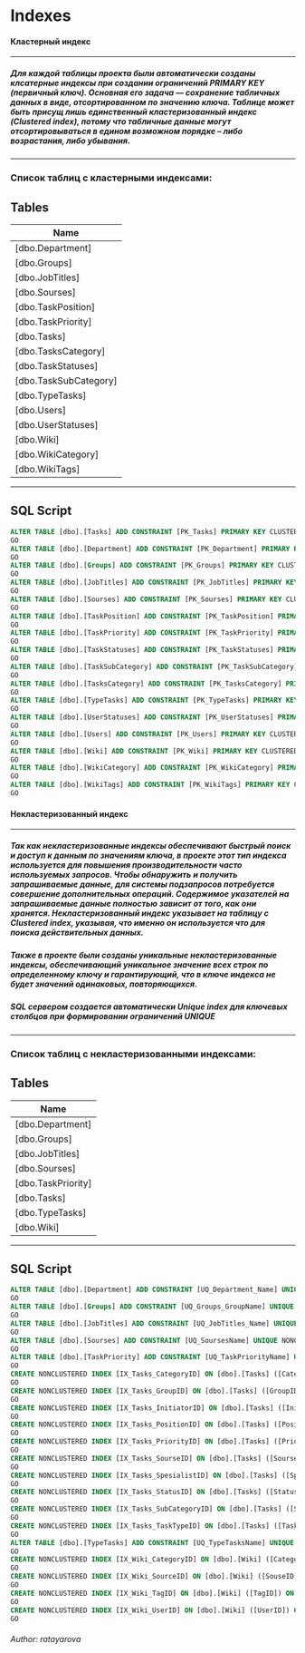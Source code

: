 #### 
# Indexes
#### Кластерный индекс 
---
##### Для каждой таблицы проекта были автоматически созданы клсатерные индексы при создании ограничений PRIMARY KEY (первичный ключ). Основная его задача — сохранение табличных данных в виде, отсортированном по значению ключа. Таблице может быть присущ лишь единственный кластеризованный индекс (Clustered index), потому что табличные данные могут отсортировываться в едином возможном порядке – либо возрастания, либо убывания. 
---
### Список таблиц с кластерными индексами:
## <a name="#Tables"></a>Tables

| Name |
|---|
| [dbo.Department] |
| [dbo.Groups]|
| [dbo.JobTitles] |
| [dbo.Sourses] |
| [dbo.TaskPosition]|
| [dbo.TaskPriority] |
| [dbo.Tasks]|
| [dbo.TasksCategory]|
| [dbo.TaskStatuses] |
| [dbo.TaskSubCategory] |
| [dbo.TypeTasks] |
| [dbo.Users]|
| [dbo.UserStatuses] |
| [dbo.Wiki]|
| [dbo.WikiCategory] |
| [dbo.WikiTags] |


---

## <a name="#sqlscript"></a>SQL Script

```sql
ALTER TABLE [dbo].[Tasks] ADD CONSTRAINT [PK_Tasks] PRIMARY KEY CLUSTERED ([ID]) ON [PRIMARY]
GO
ALTER TABLE [dbo].[Department] ADD CONSTRAINT [PK_Department] PRIMARY KEY CLUSTERED ([ID]) ON [PRIMARY]
GO
ALTER TABLE [dbo].[Groups] ADD CONSTRAINT [PK_Groups] PRIMARY KEY CLUSTERED ([ID]) ON [PRIMARY]
GO
ALTER TABLE [dbo].[JobTitles] ADD CONSTRAINT [PK_JobTitles] PRIMARY KEY CLUSTERED ([ID]) ON [PRIMARY]
GO
ALTER TABLE [dbo].[Sourses] ADD CONSTRAINT [PK_Sourses] PRIMARY KEY CLUSTERED ([ID]) ON [PRIMARY]
GO
ALTER TABLE [dbo].[TaskPosition] ADD CONSTRAINT [PK_TaskPosition] PRIMARY KEY CLUSTERED ([ID]) ON [PRIMARY]
GO
ALTER TABLE [dbo].[TaskPriority] ADD CONSTRAINT [PK_TaskPriority] PRIMARY KEY CLUSTERED ([ID]) ON [PRIMARY]
GO
ALTER TABLE [dbo].[TaskStatuses] ADD CONSTRAINT [PK_TaskStatuses] PRIMARY KEY CLUSTERED ([ID]) ON [PRIMARY]
GO
ALTER TABLE [dbo].[TaskSubCategory] ADD CONSTRAINT [PK_TaskSubCategory] PRIMARY KEY CLUSTERED ([ID]) ON [PRIMARY]
GO
ALTER TABLE [dbo].[TasksCategory] ADD CONSTRAINT [PK_TasksCategory] PRIMARY KEY CLUSTERED ([ID]) ON [PRIMARY]
GO
ALTER TABLE [dbo].[TypeTasks] ADD CONSTRAINT [PK_TypeTasks] PRIMARY KEY CLUSTERED ([ID]) ON [PRIMARY]
GO
ALTER TABLE [dbo].[UserStatuses] ADD CONSTRAINT [PK_UserStatuses] PRIMARY KEY CLUSTERED ([ID]) ON [PRIMARY]
GO
ALTER TABLE [dbo].[Users] ADD CONSTRAINT [PK_Users] PRIMARY KEY CLUSTERED ([ID]) ON [PRIMARY]
GO
ALTER TABLE [dbo].[Wiki] ADD CONSTRAINT [PK_Wiki] PRIMARY KEY CLUSTERED ([ID]) ON [PRIMARY]
GO
ALTER TABLE [dbo].[WikiCategory] ADD CONSTRAINT [PK_WikiCategory] PRIMARY KEY CLUSTERED ([ID]) ON [PRIMARY]
GO
ALTER TABLE [dbo].[WikiTags] ADD CONSTRAINT [PK_WikiTags] PRIMARY KEY CLUSTERED ([ID]) ON [PRIMARY]
GO
```
#### Некластеризованный индекс 
---
#####  Так как некластеризованные индексы обеспечивают быстрый поиск и доступ к данным по значениям ключа, в проекте этот тип индекса используется для повышения производительности часто используемых запросов. Чтобы обнаружить и получить запрашиваемые данные, для системы подзапросов потребуется совершение дополнительных операций. Содержимое указателей на запрашиваемые данные полностью зависит от того, как они хранятся. Некластеризованный индекс указывает на таблицу с Clustered index, указывая, что именно он используется что для поиска действительных данных.
#####   Также в проекте были созданы уникальные некластеризованные индексы, обеспечивающий уникальное значение всех строк по определенному ключу и гарантирующий, что в ключе индекса не будет значений одинаковых, повторяющихся. 
##### SQL сервером создается автоматически Unique index для ключевых столбцов при формировании ограничений UNIQUE
---
### Список таблиц с некластеризованными индексами:
## <a name="#Tables"></a>Tables

| Name |
|---|
| [dbo.Department] |
| [dbo.Groups]|
| [dbo.JobTitles] |
| [dbo.Sourses] |
| [dbo.TaskPriority] |
| [dbo.Tasks]|
| [dbo.TypeTasks] |
| [dbo.Wiki]|



---

## <a name="#sqlscript"></a>SQL Script

```sql
ALTER TABLE [dbo].[Department] ADD CONSTRAINT [UQ_Department_Name] UNIQUE NONCLUSTERED ([DepartmentName]) ON [PRIMARY]
GO
ALTER TABLE [dbo].[Groups] ADD CONSTRAINT [UQ_Groups_GroupName] UNIQUE NONCLUSTERED ([GroupName]) ON [PRIMARY]
GO
ALTER TABLE [dbo].[JobTitles] ADD CONSTRAINT [UQ_JobTitles_Name] UNIQUE NONCLUSTERED ([JobTitleName]) ON [PRIMARY]
GO
ALTER TABLE [dbo].[Sourses] ADD CONSTRAINT [UQ_SoursesName] UNIQUE NONCLUSTERED ([SourseName]) ON [PRIMARY]
GO
ALTER TABLE [dbo].[TaskPriority] ADD CONSTRAINT [UQ_TaskPriorityName] UNIQUE NONCLUSTERED ([PriorityName]) ON [PRIMARY]
GO
CREATE NONCLUSTERED INDEX [IX_Tasks_CategoryID] ON [dbo].[Tasks] ([CategoryID]) ON [PRIMARY]
GO
CREATE NONCLUSTERED INDEX [IX_Tasks_GroupID] ON [dbo].[Tasks] ([GroupID]) ON [PRIMARY]
GO
CREATE NONCLUSTERED INDEX [IX_Tasks_InitiatorID] ON [dbo].[Tasks] ([InitiatorID]) ON [PRIMARY]
GO
CREATE NONCLUSTERED INDEX [IX_Tasks_PositionID] ON [dbo].[Tasks] ([PositionID]) ON [PRIMARY]
GO
CREATE NONCLUSTERED INDEX [IX_Tasks_PriorityID] ON [dbo].[Tasks] ([PriorityID]) ON [PRIMARY]
GO
CREATE NONCLUSTERED INDEX [IX_Tasks_SourseID] ON [dbo].[Tasks] ([SourseID]) ON [PRIMARY]
GO
CREATE NONCLUSTERED INDEX [IX_Tasks_SpesialistID] ON [dbo].[Tasks] ([SpesialistID]) ON [PRIMARY]
GO
CREATE NONCLUSTERED INDEX [IX_Tasks_StatusID] ON [dbo].[Tasks] ([StatusID]) ON [PRIMARY]
GO
CREATE NONCLUSTERED INDEX [IX_Tasks_SubCategoryID] ON [dbo].[Tasks] ([SubCategoryID]) ON [PRIMARY]
GO
CREATE NONCLUSTERED INDEX [IX_Tasks_TaskTypeID] ON [dbo].[Tasks] ([TaskTypeID]) ON [PRIMARY]
GO
ALTER TABLE [dbo].[TypeTasks] ADD CONSTRAINT [UQ_TypeTasksName] UNIQUE NONCLUSTERED ([TypeTasks]) ON [PRIMARY]
GO
CREATE NONCLUSTERED INDEX [IX_Wiki_CategoryID] ON [dbo].[Wiki] ([CategoryID]) ON [PRIMARY]
GO
CREATE NONCLUSTERED INDEX [IX_Wiki_SourceID] ON [dbo].[Wiki] ([SouseID]) ON [PRIMARY]
GO
CREATE NONCLUSTERED INDEX [IX_Wiki_TagID] ON [dbo].[Wiki] ([TagID]) ON [PRIMARY]
GO
CREATE NONCLUSTERED INDEX [IX_Wiki_UserID] ON [dbo].[Wiki] ([UserID]) ON [PRIMARY]
GO

```
###### Author:  ratayarova
